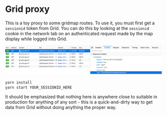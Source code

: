 # Grid proxy

This is a toy proxy to some gridmap routes. To use it, you must first get a
`sessionid` token from Grid. You can do this by looking at the `sessionid`
cookie in the network tab on an authenticated request made by the map display
while logged into Grid.

![sessionid cookie](./sessionid.png)

```
yarn install
yarn start YOUR_SESSIONID_HERE
```

It should be emphasized that nothing here is anywhere close to suitable in
production for anything of any sort - this is a quick-and-dirty way to get
data from Grid without doing anything the proper way.
